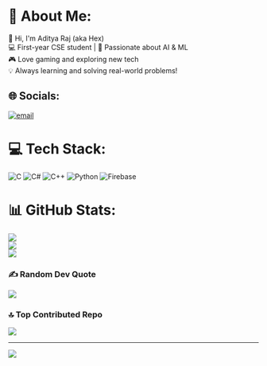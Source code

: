 # 💫 About Me:
👋 Hi, I'm Aditya Raj (aka Hex)<br>💻 First-year CSE student | 🚀 Passionate about AI & ML<br>🎮 Love gaming and exploring new tech<br>💡 Always learning and solving real-world problems!


## 🌐 Socials:
[![email](https://img.shields.io/badge/Email-D14836?logo=gmail&logoColor=white)](mailto:dev.hex.adi@icloud.com) 

# 💻 Tech Stack:
![C](https://img.shields.io/badge/c-%2300599C.svg?style=for-the-badge&logo=c&logoColor=white) ![C#](https://img.shields.io/badge/c%23-%23239120.svg?style=for-the-badge&logo=csharp&logoColor=white) ![C++](https://img.shields.io/badge/c++-%2300599C.svg?style=for-the-badge&logo=c%2B%2B&logoColor=white) ![Python](https://img.shields.io/badge/python-3670A0?style=for-the-badge&logo=python&logoColor=ffdd54) ![Firebase](https://img.shields.io/badge/firebase-a08021?style=for-the-badge&logo=firebase&logoColor=ffcd34)
# 📊 GitHub Stats:
![](https://github-readme-stats.vercel.app/api?username=CODED-ADI&theme=dark&hide_border=false&include_all_commits=false&count_private=false)<br/>
![](https://nirzak-streak-stats.vercel.app/?user=CODED-ADI&theme=dark&hide_border=false)<br/>
![](https://github-readme-stats.vercel.app/api/top-langs/?username=CODED-ADI&theme=dark&hide_border=false&include_all_commits=false&count_private=false&layout=compact)

### ✍️ Random Dev Quote
![](https://quotes-github-readme.vercel.app/api?type=horizontal&theme=radical)

### 🔝 Top Contributed Repo
![](https://github-contributor-stats.vercel.app/api?username=CODED-ADI&limit=5&theme=dark&combine_all_yearly_contributions=true)

---
[![](https://visitcount.itsvg.in/api?id=CODED-ADI&icon=0&color=0)](https://visitcount.itsvg.in)

<!-- Proudly created with GPRM ( https://gprm.itsvg.in ) -->
